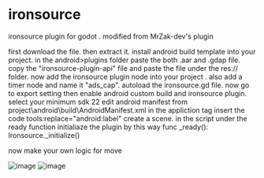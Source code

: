 # ironsource
ironsource plugin for godot . modified from MrZak-dev's plugin


first download the file. then extract it.
install android build template into your project.
in the android>plugins folder paste the both .aar and .gdap file.
copy the "ironsource-plugin-api" file and paste the file under the res:// folder. 
now add the ironsource plugin node into your project . also add a timer node and name it "ads_cap".
autoload the ironsource.gd file.
now go to export setting then enable android custom build and ironsource plugin.
select your minimum sdk 22
edit android manifest from project\android\build\AndroidManifest.xml
      in the appliction tag insert the code     tools:replace="android:label"
create a scene. in the script under the ready function initialiaze the plugin by this way
func _ready():
	Ironsource._initialize()
  
  
 now make your own logic for move


![image](https://user-images.githubusercontent.com/92350126/156867066-4c9f0568-df9a-479d-909b-7695012417d9.png)
![image](https://user-images.githubusercontent.com/92350126/156867098-a172ea86-1cd0-49d9-a3d6-ed9d3bae03f9.png)

